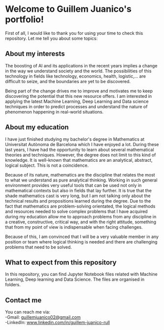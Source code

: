 # Welcome to Guillem Juanico's portfolio!
First of all, I would like to thank you for using your time to check this repository. Let me tell you about some topics:

## About my interests
The boosting of AI and its applications in the recent years implies a change in the way we understand society and the world. The possibilities of this technology in fields like technology, economics, health, logistic,...  are difficult to seize, and the boundaries are yet to be discovered. 

Being part of the change drives me to improve and motivates me to keep discovering the potential that this new resource offers. I am interested in applying the latest Machine Learning, Deep Learning and Data science techniques in order to predict processes and understand the nature of phenomenon happening in real-world situations. 

## About my education
I have just finished studying my bachelor's degree in Mathematics at Universitat Autònoma de Barcelona which I have enjoyed a lot. During these last years, I have had the opportunity to learn about several mathematical theories and techniques. However, the degree does not limit to this kind of knowledge. It is well-known that mathematics are an analytical, abstract, logical subject. This is not a coincidence. 

Because of its nature, mathematics are the discipline that relates the most to what we understand as pure analytical thinking. Working in such general environment provides very useful tools that can be used not only in mathematical contexts but also in fields that lay further. It is true that the shade mathematics cast is very long, but I am not talking only about the technical results and propositions learned during the degree. Due to the fact that mathematics are problem-solving orientated, the logical methods and resources needed to solve complex problems that I have acquired during my education allow me to approach problems from any discipline in a creative, constructive, critical way, and with the right attitude, something that from my point of view is indispensable when facing challenges. 

Because of this, I am convinced that I will be a very valuable member in any position or team where logical thinking is needed and there are challenging problems that need to be solved.

## What to expect from this repository
In this repository, you can find Jupyter Notebook files related with Machine Learning, Deep learning and Data Science. The files are organised in folders.

## Contact me
You can reach me via: <br>
   -Gmail: guillemjuanico02@gmail.com  <br>
   -LinkedIn: www.linkedin.com/in/guillem-juanico-rull



<!--
**guillemj7/guillemj7** is a ✨ _special_ ✨ repository because its `README.md` (this file) appears on your GitHub profile.

Here are some ideas to get you started:

- 🔭 I’m currently working on ...
- 🌱 I’m currently learning ...
- 👯 I’m looking to collaborate on ...
- 🤔 I’m looking for help with ...
- 💬 Ask me about ...
- 📫 How to reach me: ...
- 😄 Pronouns: ...
- ⚡ Fun fact: ...
-->

